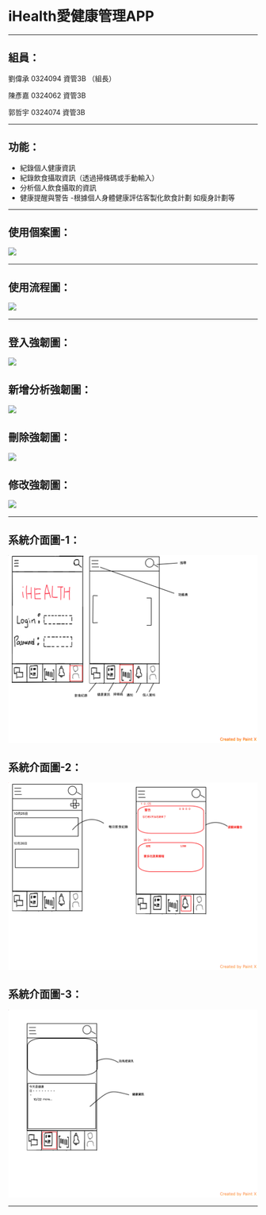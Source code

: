 
# iHealth愛健康管理APP 



---


## 組員：

劉偉承 0324094 資管3B （組長）

陳彥嘉 0324062 資管3B

郭哲宇 0324074 資管3B



---




## 功能：


- 紀錄個人健康資訊
- 紀錄飲食攝取資訊（透過掃條碼或手動輸入）
- 分析個人飲食攝取的資訊
- 健康提醒與警告
-根據個人身體健康評估客製化飲食計劃 如瘦身計劃等



---



## 使用個案圖：

![](use_case.png)

---     
## 使用流程圖：
![](flowchat.png)

---
## 登入強韌圖：
![](login.png)
## 新增分析強韌圖：

![](insert.png)
## 刪除強韌圖：
![](delete.png)
## 修改強韌圖：
![](edit.png)


---

## 系統介面圖-1：


![系統示意圖](/p1.png)
## 系統介面圖-2：
![系統示意圖](/p2.png)
## 系統介面圖-3：
![系統示意圖](/p3.png)

---
